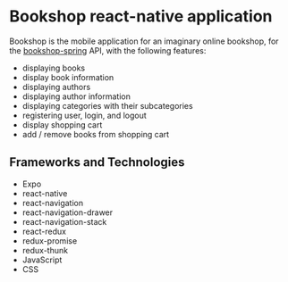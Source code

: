 # Bookshop react-native application

Bookshop is the mobile application for an imaginary online bookshop, for the [bookshop-spring](https://github.com/b-yousefi/bookshop-spring) API, with the following features:

- displaying books
- display book information
- displaying authors
- displaying author information
- displaying categories with their subcategories
- registering user, login, and logout
- display shopping cart
- add / remove books from shopping cart

## Frameworks and Technologies

- Expo
- react-native
- react-navigation
- react-navigation-drawer
- react-navigation-stack
- react-redux
- redux-promise
- redux-thunk
- JavaScript
- CSS
